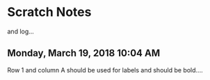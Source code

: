 # Scratch Notes

and log...

## Monday, March 19, 2018 10:04 AM

Row 1 and column A should be used for labels and should be bold....

